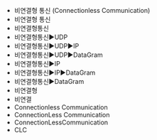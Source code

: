 - 비연결형 통신 (Connectionless Communication)
- 비연결형 통신
- 비연결형통신
- 비연결형통신▶️UDP
- 비연결형통신▶️UDP▶️IP
- 비연결형통신▶️UDP▶️DataGram
- 비연결형통신▶️IP
- 비연결형통신▶️IP▶️DataGram
- 비연결형통신▶️DataGram
- 비연결형
- 비연결
- Connectionless Communication
- ConnectionLess Communication
- ConnectionLessCommunication
- CLC